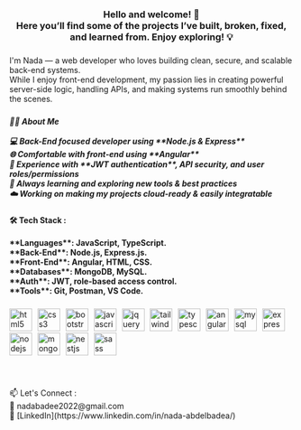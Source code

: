 <h3 align="center">Hello and welcome! 👋  <br>Here you’ll find some of the projects I’ve built, broken, fixed, and learned from. Enjoy exploring! 💡</h3>

###

<p align="left">I'm Nada — a web developer who loves building clean, secure, and scalable back-end systems.  <br>While I enjoy front-end development, my passion lies in creating powerful server-side logic, handling APIs, and making systems run smoothly behind the scenes.</p>

###

<h5 align="left">👩‍💻 About Me<br><br> 💻 Back-End focused developer using **Node.js & Express**<br>🌐 Comfortable with front-end using **Angular**<br> 🔐 Experience with **JWT authentication**, API security, and user roles/permissions<br> 🧠 Always learning and exploring new tools & best practices<br> ☁️ Working on making my projects cloud-ready & easily integratable</h5>

###

<h4 align="left">🛠️ Tech Stack :<br><br> **Languages**: JavaScript, TypeScript.<br> **Back-End**: Node.js, Express.js.<br> **Front-End**: Angular, HTML, CSS.<br>**Databases**: MongoDB, MySQL.<br>**Auth**: JWT, role-based access control.<br> **Tools**: Git, Postman, VS Code.</h4>

###

<div align="left">
  <img src="https://cdn.jsdelivr.net/gh/devicons/devicon/icons/html5/html5-original.svg" height="40" alt="html5 logo"  />
  <img width="2" />
  <img src="https://cdn.jsdelivr.net/gh/devicons/devicon/icons/css3/css3-original.svg" height="40" alt="css3 logo"  />
  <img width="2" />
  <img src="https://cdn.jsdelivr.net/gh/devicons/devicon/icons/bootstrap/bootstrap-original.svg" height="40" alt="bootstrap logo"  />
  <img width="2" />
  <img src="https://cdn.jsdelivr.net/gh/devicons/devicon/icons/javascript/javascript-original.svg" height="40" alt="javascript logo"  />
  <img width="2" />
  <img src="https://cdn.jsdelivr.net/gh/devicons/devicon/icons/jquery/jquery-original.svg" height="40" alt="jquery logo"  />
  <img width="2" />
  <img src="https://cdn.jsdelivr.net/gh/devicons/devicon/icons/tailwindcss/tailwindcss-original-wordmark.svg" height="40" alt="tailwindcss logo"  />
  <img width="2" />
  <img src="https://cdn.jsdelivr.net/gh/devicons/devicon/icons/typescript/typescript-original.svg" height="40" alt="typescript logo"  />
  <img width="2" />
  <img src="https://cdn.jsdelivr.net/gh/devicons/devicon/icons/angularjs/angularjs-original.svg" height="40" alt="angularjs logo"  />
  <img width="2" />
  <img src="https://cdn.jsdelivr.net/gh/devicons/devicon/icons/mysql/mysql-original.svg" height="40" alt="mysql logo"  />
  <img width="2" />
  <img src="https://cdn.jsdelivr.net/gh/devicons/devicon/icons/express/express-original.svg" height="40" alt="express logo"  />
  <img width="2" />
  <img src="https://cdn.jsdelivr.net/gh/devicons/devicon/icons/nodejs/nodejs-original.svg" height="40" alt="nodejs logo"  />
  <img width="2" />
  <img src="https://cdn.jsdelivr.net/gh/devicons/devicon/icons/mongodb/mongodb-original.svg" height="40" alt="mongodb logo"  />
  <img width="2" />
  <img src="https://cdn.jsdelivr.net/gh/devicons/devicon/icons/nestjs/nestjs-original.svg" height="40" alt="nestjs logo"  />
  <img width="2" />
  <img src="https://cdn.jsdelivr.net/gh/devicons/devicon/icons/sass/sass-original.svg" height="40" alt="sass logo"  />
</div>

###

<br clear="both">

<p align="left">📫 Let's Connect :<br>📧 nadabadee2022@gmail.com<br>💼 [LinkedIn](https://www.linkedin.com/in/nada-abdelbadea/)</p>

###
